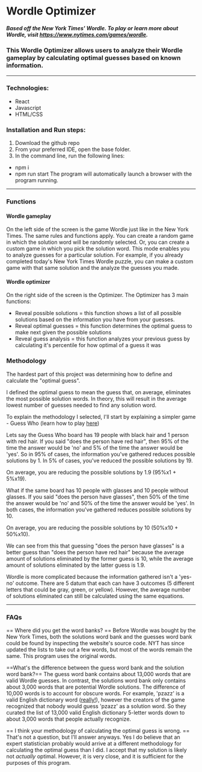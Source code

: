 # Wordle Optimizer
##### Based off the New York Times' Wordle. To play or learn more about Wordle, visit https://www.nytimes.com/games/wordle.

### This Wordle Optimizer allows users to analyze their Wordle gameplay by calculating optimal guesses based on known information.

---

### Technologies:
- React
- Javascript
- HTML/CSS

### Installation and Run steps:
1. Download the github repo
2. From your preferred IDE, open the base folder.
3. In the command line, run the following lines:
  - npm i
  - npm run start
  The program will automatically launch a browser with the program running.
  

---
  
  
### Functions
#### Wordle gameplay
On the left side of the screen is the game Wordle just like in the New York Times. The same rules and functions apply.
You can create a random game in which the solution word will be randomly selected.
Or, you can create a custom game in which you pick the solution word. This mode enables you to analyze guesses for a particular solution. For example, if you already completed today's New York Times Wordle puzzle, you can make a custom game with that same solution and the analyze the guesses you made.

#### Wordle optimizer
On the right side of the screen is the Optimizer. The Optimizer has 3 main functions:
- Reveal possible solutions = this function shows a list of all possible solutions based on the information you have from your guesses.
- Reveal optimal guesses = this function determines the optimal guess to make next given the possible solutions
- Reveal guess analysis = this function analyzes your previous guess by calculating it's percentile for how optimal of a guess it was

### Methodology
The hardest part of this project was determining how to define and calculate the "optimal guess".

I defined the optimal guess to mean the guess that, on average, eliminates the most possible solution words. In theory, this will result in the average lowest number of guesses needed to find any solution word.


To explain the methodology I selected, I'll start by explaining a simpler game - Guess Who (learn how to play [here](https://www.ultraboardgames.com/guess-who/game-rules.php))

Lets say the Guess Who board has 19 people with black hair and 1 person with red hair. If you said "does the person have red hair", then 95% of the time the answer would be 'no' and 5% of the time the answer would be 'yes'. So in 95% of cases, the information you've gathered reduces possible solutions by 1. In 5% of cases, you've reduced the possible solutions by 19. 

On average, you are reducing the possible solutions by 1.9 (95%x1 + 5%x19).

What if the same board has 10 people with glasses and 10 people without glasses. If you said "does the person have glasses", then 50% of the time the answer would be 'no' and 50% of the time the answer would be 'yes'. In both cases, the information you've gathered reduces possible solutions by 10. 

On average, you are reducing the possible solutions by 10 (50%x10 + 50%x10).

We can see from this that guessing "does the person have glasses" is a better guess than "does the person have red hair" because the average amount of solutions eliminated by the former guess is 10, while the average amount of solutions eliminated by the latter guess is 1.9.


Wordle is more complicated because the information gathered isn't a 'yes-no' outcome. There are 5 datum that each can have 3 outcomes (5 different letters that could be gray, green, or yellow). However, the average number of solutions eliminated can still be calculated using the same equations. 

--- 

### FAQs

== Where did you get the word banks? == Before Wordle was bought by the New York Times, both the solutions word bank and the guesses word bank could be found by inspecting the website's source code. NYT has since updated the lists to take out a few words, but most of the words remain the same. This program uses the original words.

==What's the difference between the guess word bank and the solution word bank?== The guess word bank contains about 13,000 words that are valid Wordle guesses. In contrast, the solutions word bank only contains about 3,000 words that are potential Wordle solutions. The difference of 10,000 words is to account for obscure words. For example, 'pzazz' is a valid English dictionary word ([really!](https://www.dictionary.com/browse/pzazz)), however the creators of the game recognized that nobody would guess 'pzazz' as a solution word. So they curated the list of 13,000 valid English dictionary 5-letter words down to about 3,000 words that people actually recognize.

== I think your methodology of calculating the optimal guess is wrong. == That's not a question, but I'll answer anyways. Yes I do believe that an expert statistician probably would arrive at a different methodology for calculating the optimal guess than I did. I accept that my solution is likely not *actually* optimal. However, it is very close, and it is sufficient for the purposes of this program. 
